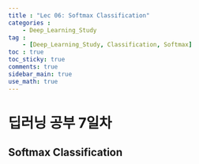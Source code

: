 ```yaml
---
title : "Lec 06: Softmax Classification"
categories :
    - Deep_Learning_Study
tag :
    - [Deep_Learning_Study, Classification, Softmax]
toc : true
toc_sticky: true
comments: true
sidebar_main: true
use_math: true
---
```


# 딥러닝 공부 7일차
## Softmax Classification
<br>
<br>